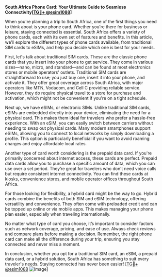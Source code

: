 **South Africa Phone Card: Your Ultimate Guide to Seamless Connectivity[[TG💪+ @esim1088](https://t.me/s/esim1088)]**

When you're planning a trip to South Africa, one of the first things you need to think about is your phone card. Whether you're there for business or leisure, staying connected is essential. South Africa offers a variety of phone cards, each with its own set of features and benefits. In this article, we'll explore the different types of phone cards available, from traditional SIM cards to eSIMs, and help you decide which one is best for your needs.

First, let's talk about traditional SIM cards. These are the classic phone cards that you insert into your phone to get service. They come in various sizes—nano, micro, and standard—and can be found at most electronics stores or mobile operators' outlets. Traditional SIM cards are straightforward to use; you just buy one, insert it into your phone, and activate it. They offer great coverage across South Africa, with major operators like MTN, Vodacom, and Cell C providing reliable service. However, they do require physical travel to a store for purchase and activation, which might not be convenient if you're on a tight schedule.

Next up, we have eSIMs, or electronic SIMs. Unlike traditional SIM cards, eSIMs are embedded directly into your device, eliminating the need for a physical card. This makes them ideal for travelers who prefer a hassle-free experience. With an eSIM, you can easily switch between carriers without needing to swap out physical cards. Many modern smartphones support eSIMs, allowing you to connect to local networks by simply downloading a profile. This option is particularly beneficial if you want to avoid roaming charges and enjoy affordable local rates.

Another type of card worth considering is the prepaid data card. If you're primarily concerned about internet access, these cards are perfect. Prepaid data cards allow you to purchase a specific amount of data, which you can use over a set period. They’re great for travelers who don’t need voice calls but require consistent internet connectivity. You can find these cards at kiosks, convenience stores, and mobile operator offices throughout South Africa.

For those looking for flexibility, a hybrid card might be the way to go. Hybrid cards combine the benefits of both SIM and eSIM technology, offering versatility and convenience. They often come with preloaded credit and can be topped up online or via mobile apps. This makes managing your phone plan easier, especially when traveling internationally.

No matter what type of card you choose, it’s important to consider factors such as network coverage, pricing, and ease of use. Always check reviews and compare plans before making a decision. Remember, the right phone card can make all the difference during your trip, ensuring you stay connected and never miss a moment.

In conclusion, whether you opt for a traditional SIM card, an eSIM, a prepaid data card, or a hybrid solution, South Africa has something to suit every traveler's needs. Staying connected has never been easier! [[TG💪+ @esim1088](https://t.me/s/esim1088) ![Image](https://i.postimg.cc/Y0z9fWf4/image.png)]